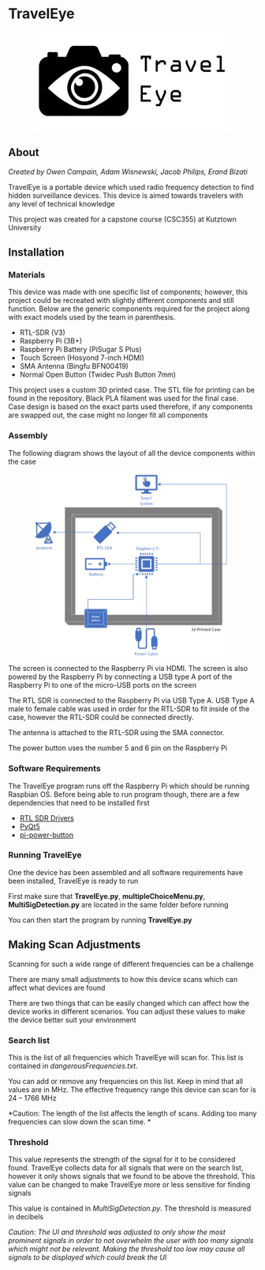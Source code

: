 # TravelEye
<p align="center">
  <img src="Images/GithubLogo.png" alt="drawing" width="400"/>
</p>

## About
*Created by Owen Campain, Adam Wisnewski, Jacob Philips, Erand Bizati*

TravelEye is a portable device which used radio frequency detection to find hidden surveillance devices.
This device is aimed towards travelers with any level of technical knowledge

This project was created for a capstone course (CSC355) at Kutztown University

## Installation
### Materials
This device was made with one specific list of components; however, this project could be recreated with slightly different components and still function. Below are the generic components required for the project along with exact models used by the team in parenthesis.
- RTL-SDR (V3)
- Raspberry Pi (3B+)
- Raspberry Pi Battery (PiSugar S Plus)
- Touch Screen (Hosyond 7-inch HDMI)
- SMA Antenna (Bingfu BFN00419)
- Normal Open Button (Twidec Push Button 7mm) 

This project uses a custom 3D printed case. The STL file for printing can be found in the repository. Black PLA filament was used for the final case. Case design is based on the exact parts used therefore, if any components are swapped out, the case might no longer fit all components

### Assembly
The following diagram shows the layout of all the device components within the case

<p align="center">
  <img src="Images/TEArchitecture.png" alt="drawing" width="400"/>
</p>

The screen is connected to the Raspberry Pi via HDMI. The screen is also powered by the Raspberry Pi by connecting a USB type A port of the Raspberry Pi to one of the micro-USB ports on the screen

The RTL SDR is connected to the Raspberry Pi via USB Type A. USB Type A male to female cable was used in order for the RTL-SDR to fit inside of the case, however the RTL-SDR could be connected directly.

The antenna is attached to the RTL-SDR using the SMA connector.

The power button uses the number 5 and 6 pin on the Raspberry Pi

### Software Requirements
The TravelEye program runs off the Raspberry Pi which should be running Raspbian OS. Before being able to run program though, there are a few dependencies that need to be installed first

- [RTL SDR Drivers](https://www.rtl-sdr.com/rtl-sdr-quick-start-guide/)
- [PyQt5](https://pypi.org/project/PyQt5/)
- [pi-power-button](https://github.com/Howchoo/pi-power-button.git)

### Running TravelEye
One the device has been assembled and all software requirements have been installed, TravelEye is ready to run

First make sure that **TravelEye.py**, **multipleChoiceMenu.py**, **MultiSigDetection.py** are located in the same folder before running

You can then start the program by running **TravelEye.py**

## Making Scan Adjustments
Scanning for such a wide range of different frequencies can be a challenge

There are many small adjustments to how this device scans which can affect what devices are found

There are two things that can be easily changed which can affect how the device works in different scenarios. You can adjust these values to make the device better suit your environment

### **Search list**

  This is the list of all frequencies which TravelEye will scan for.
  This list is contained in *dangerousFrequencies.txt*.

  You can add or remove any frequencies on this list. Keep in mind that all values are in MHz. The effective frequency range this device can scan for is 24 – 1766 MHz
 
  *Caution: The length of the list affects the length of scans. Adding too many frequencies can slow down the scan time. *

### Threshold
  This value represents the strength of the signal for it to be considered found. TravelEye collects data for all signals that were on the search list, however it only shows signals that we found to be above the threshold. 
  This value can be changed to make TravelEye more or less sensitive for finding signals 

  This value is contained in *MultiSigDetection.py*. The threshold is measured in decibels

  *Caution: The UI and threshold was adjusted to only show the most prominent signals in order to not overwhelm the user with too many signals which might not be relevant. Making the threshold too low may cause all signals to be displayed which could break the UI* 
  
